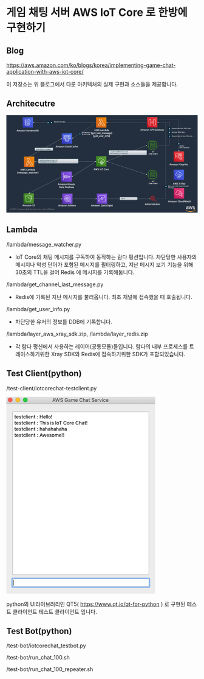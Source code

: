 
# 게임 채팅 서버 AWS IoT Core 로 한방에 구현하기 

## Blog
https://aws.amazon.com/ko/blogs/korea/implementing-game-chat-application-with-aws-iot-core/

이 저장소는 위 블로그에서 다룬 아키텍처의 실제 구현과 소스들을 제공합니다. 


## Architecutre
![아키텍처 이미지](https://github.com/iampizon/iotcorechat/blob/master/iotcorechat-architecture.png "AWS IoT Core Chat Service")


## Lambda
/lambda/message_watcher.py
- IoT Core의 채팅 메시지를 구독하여 동작하는 람다 펑션입니다. 차단당한 사용자의 메시지나 악성 단어가 포함된 메시지를 필터링하고, 지난 메시지 보기 기능을 위해 30초의 TTL을 걸어 Redis 에 메시지를 기록해둡니다.  

/lambda/get_channel_last_message.py
- Redis에 기록된 지난 메시지를 불러옵니다. 최초 채널에 접속했을 때 호출됩니다.

/lambda/get_user_info.py
- 차단당한 유저의 정보를 DDB에 기록합니다.

/lambda/layer_aws_xray_sdk.zip, /lambda/layer_redis.zip
- 각 람다 펑션에서 사용하는 레이어(공통모듈)들입니다. 람다의 내부 프로세스를 트레이스하기위한 Xray SDK와 Redis에 접속하기위한 SDK가 포함되있습니다.

## Test Client(python)
/test-client/iotcorechat-testclient.py


![테스트 클라이언트 이미지](https://github.com/iampizon/iotcorechat/blob/master/test-client/screentshot.png "AWS IoT Core Chat Client")


python의 UI라이브러리인 QT5( https://www.qt.io/qt-for-python ) 로 구현된 
테스트 클라이언트 
테스트 클라이언트 입니다.


## Test Bot(python)
/test-bot/iotcorechat_testbot.py

/test-bot/run_chat_100.sh

/test-bot/run_chat_100_repeater.sh
